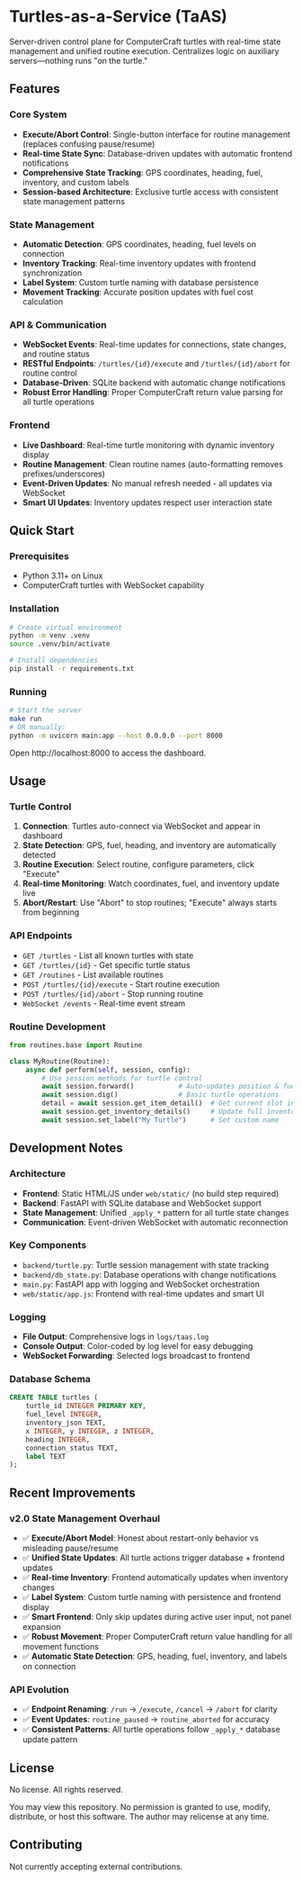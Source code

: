 # Turtles-as-a-Service (TaAS)

Server-driven control plane for ComputerCraft turtles with real-time state management and unified routine execution. Centralizes logic on auxiliary servers—nothing runs "on the turtle."

## Features

### Core System
- **Execute/Abort Control**: Single-button interface for routine management (replaces confusing pause/resume)
- **Real-time State Sync**: Database-driven updates with automatic frontend notifications
- **Comprehensive State Tracking**: GPS coordinates, heading, fuel, inventory, and custom labels
- **Session-based Architecture**: Exclusive turtle access with consistent state management patterns

### State Management
- **Automatic Detection**: GPS coordinates, heading, fuel levels on connection
- **Inventory Tracking**: Real-time inventory updates with frontend synchronization  
- **Label System**: Custom turtle naming with database persistence
- **Movement Tracking**: Accurate position updates with fuel cost calculation

### API & Communication
- **WebSocket Events**: Real-time updates for connections, state changes, and routine status
- **RESTful Endpoints**: `/turtles/{id}/execute` and `/turtles/{id}/abort` for routine control
- **Database-Driven**: SQLite backend with automatic change notifications
- **Robust Error Handling**: Proper ComputerCraft return value parsing for all turtle operations

### Frontend
- **Live Dashboard**: Real-time turtle monitoring with dynamic inventory display
- **Routine Management**: Clean routine names (auto-formatting removes prefixes/underscores)
- **Event-Driven Updates**: No manual refresh needed - all updates via WebSocket
- **Smart UI Updates**: Inventory updates respect user interaction state

## Quick Start

### Prerequisites
- Python 3.11+ on Linux
- ComputerCraft turtles with WebSocket capability

### Installation
```bash
# Create virtual environment
python -m venv .venv
source .venv/bin/activate

# Install dependencies
pip install -r requirements.txt
```

### Running
```bash
# Start the server
make run
# OR manually:
python -m uvicorn main:app --host 0.0.0.0 --port 8000
```

Open http://localhost:8000 to access the dashboard.

## Usage

### Turtle Control
1. **Connection**: Turtles auto-connect via WebSocket and appear in dashboard
2. **State Detection**: GPS, fuel, heading, and inventory are automatically detected
3. **Routine Execution**: Select routine, configure parameters, click "Execute"
4. **Real-time Monitoring**: Watch coordinates, fuel, and inventory update live
5. **Abort/Restart**: Use "Abort" to stop routines; "Execute" always starts from beginning

### API Endpoints
- `GET /turtles` - List all known turtles with state
- `GET /turtles/{id}` - Get specific turtle status  
- `GET /routines` - List available routines
- `POST /turtles/{id}/execute` - Start routine execution
- `POST /turtles/{id}/abort` - Stop running routine
- `WebSocket /events` - Real-time event stream

### Routine Development
```python
from routines.base import Routine

class MyRoutine(Routine):
    async def perform(self, session, config):
        # Use session methods for turtle control
        await session.forward()           # Auto-updates position & fuel
        await session.dig()               # Basic turtle operations
        detail = await session.get_item_detail()  # Get current slot info
        await session.get_inventory_details()     # Update full inventory
        await session.set_label("My Turtle")      # Set custom name
```

## Development Notes

### Architecture
- **Frontend**: Static HTML/JS under `web/static/` (no build step required)
- **Backend**: FastAPI with SQLite database and WebSocket support
- **State Management**: Unified `_apply_*` pattern for all turtle state changes
- **Communication**: Event-driven WebSocket with automatic reconnection

### Key Components
- `backend/turtle.py`: Turtle session management with state tracking
- `backend/db_state.py`: Database operations with change notifications  
- `main.py`: FastAPI app with logging and WebSocket orchestration
- `web/static/app.js`: Frontend with real-time updates and smart UI

### Logging
- **File Output**: Comprehensive logs in `logs/taas.log`
- **Console Output**: Color-coded by log level for easy debugging
- **WebSocket Forwarding**: Selected logs broadcast to frontend

### Database Schema
```sql
CREATE TABLE turtles (
    turtle_id INTEGER PRIMARY KEY,
    fuel_level INTEGER,
    inventory_json TEXT,
    x INTEGER, y INTEGER, z INTEGER,
    heading INTEGER,
    connection_status TEXT,
    label TEXT
);
```

## Recent Improvements

### v2.0 State Management Overhaul
- ✅ **Execute/Abort Model**: Honest about restart-only behavior vs misleading pause/resume
- ✅ **Unified State Updates**: All turtle actions trigger database + frontend updates  
- ✅ **Real-time Inventory**: Frontend automatically updates when inventory changes
- ✅ **Label System**: Custom turtle naming with persistence and frontend display
- ✅ **Smart Frontend**: Only skip updates during active user input, not panel expansion
- ✅ **Robust Movement**: Proper ComputerCraft return value handling for all movement functions
- ✅ **Automatic State Detection**: GPS, heading, fuel, inventory, and labels on connection

### API Evolution  
- ✅ **Endpoint Renaming**: `/run` → `/execute`, `/cancel` → `/abort` for clarity
- ✅ **Event Updates**: `routine_paused` → `routine_aborted` for accuracy
- ✅ **Consistent Patterns**: All turtle operations follow `_apply_*` database update pattern

## License
No license. All rights reserved.

You may view this repository. No permission is granted to use, modify, distribute, or host this software. The author may relicense at any time.

## Contributing
Not currently accepting external contributions.